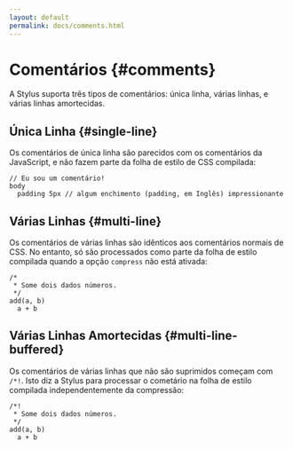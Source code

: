 ```yaml
---
layout: default
permalink: docs/comments.html
---
```


# Comentários {#comments}

A Stylus suporta três tipos de comentários: única linha, várias linhas, e várias linhas amortecidas.

## Única Linha {#single-line}

Os comentários de única linha são parecidos com os comentários da JavaScript, e não fazem parte da folha de estilo de CSS compilada:

```stylus
// Eu sou um comentário!
body
  padding 5px // algum enchimento (padding, em Inglês) impressionante
```

## Várias Linhas {#multi-line}

Os comentários de várias linhas são idênticos aos comentários normais de CSS. No entanto, só são processados como parte da folha de estilo compilada quando a opção `compress` não está ativada:

```stylus
/*
 * Some dois dados números.
 */
add(a, b)
  a + b
```

## Várias Linhas Amortecidas {#multi-line-buffered}

Os comentários de várias linhas que não são suprimidos começam com `/*!`. Isto diz a Stylus para processar o cometário na folha de estilo compilada independentemente da compressão:

```stylus
/*!
 * Some dois dados números.
 */
add(a, b)
  a + b
```
